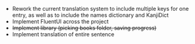 - Rework the current translation system to include multiple keys for one entry, as well as to include the names dictionary and KanjiDict
- Implement FluentUI across the project
- ~~Implement library (picking books folder, saving progress)~~
- Implement translation of entire sentence